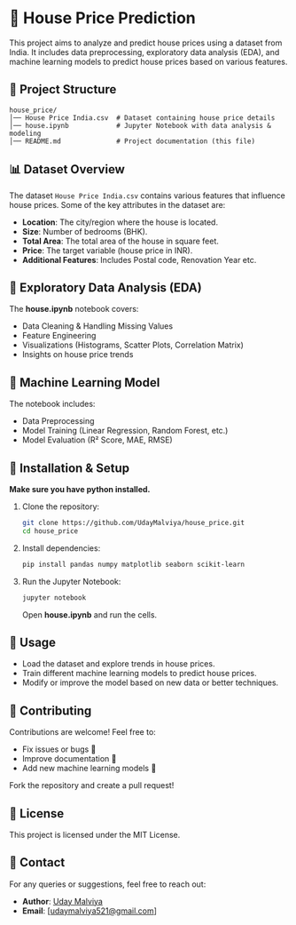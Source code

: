 
# 🏡 House Price Prediction

This project aims to analyze and predict house prices using a dataset from India. It includes data preprocessing, exploratory data analysis (EDA), and machine learning models to predict house prices based on various features.

## 📂 Project Structure

 ```
 house_price/
 │── House Price India.csv  # Dataset containing house price details
 │── house.ipynb            # Jupyter Notebook with data analysis & modeling
 │── README.md              # Project documentation (this file)
 ```

## 📊 Dataset Overview

The dataset `House Price India.csv` contains various features that influence house prices. Some of the key attributes in the dataset are:

- **Location**: The city/region where the house is located.
- **Size**: Number of bedrooms (BHK).
- **Total Area**: The total area of the house in square feet.
- **Price**: The target variable (house price in INR).
- **Additional Features**: Includes Postal code, Renovation Year etc.

## 🔎 Exploratory Data Analysis (EDA)

The **house.ipynb** notebook covers:
- Data Cleaning & Handling Missing Values
- Feature Engineering
- Visualizations (Histograms, Scatter Plots, Correlation Matrix)
- Insights on house price trends

## 🤖 Machine Learning Model

The notebook includes:
- Data Preprocessing
- Model Training (Linear Regression, Random Forest, etc.)
- Model Evaluation (R² Score, MAE, RMSE)

## 🚀 Installation & Setup

**Make sure you have python installed.**

1. Clone the repository:
   ```bash
   git clone https://github.com/UdayMalviya/house_price.git
   cd house_price
   ```

2. Install dependencies:
   ```bash
   pip install pandas numpy matplotlib seaborn scikit-learn
   ```

3. Run the Jupyter Notebook:
   ```bash
   jupyter notebook
   ```
   Open **house.ipynb** and run the cells.

## 📌 Usage

- Load the dataset and explore trends in house prices.
- Train different machine learning models to predict house prices.
- Modify or improve the model based on new data or better techniques.

## 🤝 Contributing

Contributions are welcome! Feel free to:
- Fix issues or bugs 🐞
- Improve documentation 📖
- Add new machine learning models 🤖

Fork the repository and create a pull request!

## 📜 License

This project is licensed under the MIT License.

## 📧 Contact

For any queries or suggestions, feel free to reach out:
- **Author**: [Uday Malviya](https://github.com/UdayMalviya)
- **Email**: [udaymalviya521@gmail.com]

